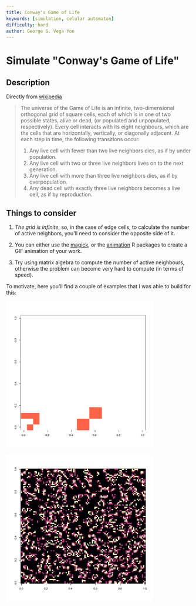 ```yaml
---
title: Conway's Game of Life
keywords: [simulation, celular automaton]
difficulty: hard
author: George G. Vega Yon
---
```


# Simulate "Conway's Game of Life"

## Description

Directly from [wikipedia](https://en.wikipedia.org/wiki/Conway%27s_Game_of_Life)

> The universe of the Game of Life is an infinite, two-dimensional orthogonal grid of square cells, each of which is in one of two possible states, alive or dead, (or populated and unpopulated, respectively). Every cell interacts with its eight neighbours, which are the cells that are horizontally, vertically, or diagonally adjacent. At each step in time, the following transitions occur:
> 
> 1. Any live cell with fewer than two live neighbors dies, as if by under population.
> 2. Any live cell with two or three live neighbors lives on to the next generation.
> 3. Any live cell with more than three live neighbors dies, as if by overpopulation.
> 4. Any dead cell with exactly three live neighbors becomes a live cell, as if by reproduction.

## Things to consider

1.  *The grid is infinite*, so, in the case of edge cells, to calculate the number of active neighbors, you'll need to consider the opposite side of it.

2.  You can either use the [magick](https://cran.r-project.org/package=magick), or the [animation](https://cran.r-project.org/package=animation) R packages to create a GIF animation of your work.

3.  Try using matrix algebra to compute the number of active neighbours, otherwise the problem can become very hard to compute (in terms of speed).

To motivate, here you'll find a couple of examples that I was able to build for this:

![The Glider and The Beacon](life1.gif)

![A randomly active population (75%)](life2.gif)